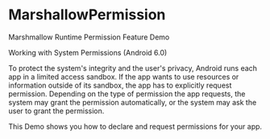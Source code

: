# MarshallowPermission
Marshmallow Runtime Permission Feature Demo

Working with System Permissions (Android 6.0)

To protect the system's integrity and the user's privacy, Android runs each app in a limited access sandbox. If the app wants to use resources or information outside of its sandbox, the app has to explicitly request permission. Depending on the type of permission the app requests, the system may grant the permission automatically, or the system may ask the user to grant the permission.

This Demo shows you how to declare and request permissions for your app.
